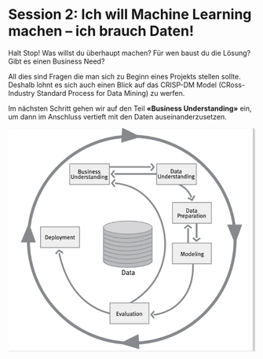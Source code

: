 # Session 2: Ich will Machine Learning machen – ich brauch Daten!​

Halt Stop! Was willst du überhaupt machen? Für wen baust du die Lösung? Gibt es einen Business Need?

All dies sind Fragen die man sich zu Beginn eines Projekts stellen sollte. Deshalb lohnt es sich auch einen Blick auf das CRISP-DM Model \(CRoss-Industry Standard Process for Data Mining\) zu werfen.

Im nächsten Schritt gehen wir auf den Teil **«Business Understanding»** ein, um dann im Anschluss vertieft mit den Daten auseinanderzusetzen.

![](../../.gitbook/assets/image%20%2846%29.png)



